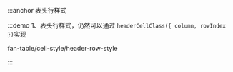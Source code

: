 :::anchor 表头行样式

:::demo 1、表头行样式，仍然可以通过 `headerCellClass({ column, rowIndex })`实现

fan-table/cell-style/header-row-style

:::
